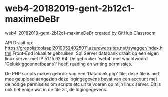 # web4-20182019-gent-2b12c1-maximeDeBr
web4-20182019-gent-2b12c1-maximeDeBr created by GitHub Classroom

API Draait op: https://grepolistoolsapi20190524025011.azurewebsites.net/swagger/index.html
Front-End lokaal te gebruiken.
Sql Server databank draait op een eigen linux server met IP 51.15.92.64. De gebruiker 'web4' met wachtwoord 'Gelukkiggeennetbeans1'
heeft reading en writing permissies.

De PHP scripts maken gebruik van een 'Databank.php' file, deze file is niet mee geupload aangezien deze logingegevens bevat van een
account met de nodige permissies om scripts etc uit te voeren op mijn linux server. Dit is ook het enige wat in de file zit, de logingegevens.
